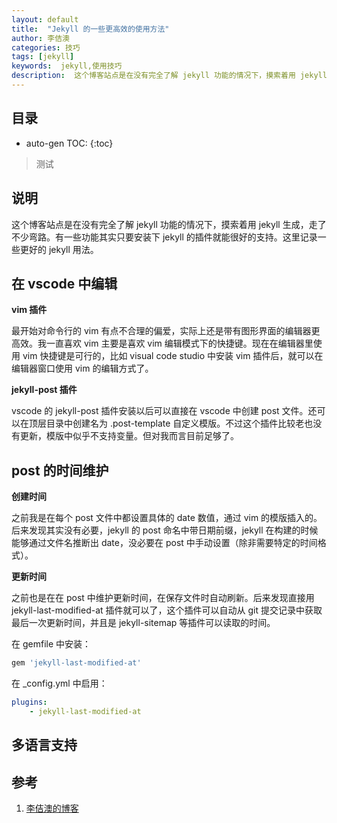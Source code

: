 ```yaml
---
layout: default
title:  "Jekyll 的一些更高效的使用方法"
author: 李佶澳
categories: 技巧
tags: [jekyll]
keywords:  jekyll,使用技巧
description:  这个博客站点是在没有完全了解 jekyll 功能的情况下，摸索着用 jekyll 生成，走了不少弯路。有一些功能其实只要安装下 jekyll 的插件就能很好的支持。这里记录一些更好的 jekyll 用法。
---
```


## 目录

* auto-gen TOC:
{:toc}

>测试


## 说明

这个博客站点是在没有完全了解 jekyll 功能的情况下，摸索着用 jekyll 生成，走了不少弯路。有一些功能其实只要安装下 jekyll 的插件就能很好的支持。这里记录一些更好的 jekyll 用法。

## 在 vscode 中编辑

**vim 插件**

最开始对命令行的 vim 有点不合理的偏爱，实际上还是带有图形界面的编辑器更高效。我一直喜欢 vim 主要是喜欢 vim 编辑模式下的快捷键。现在在编辑器里使用 vim 快捷键是可行的，比如 visual code studio 中安装 vim 插件后，就可以在编辑器窗口使用 vim 的编辑方式了。

**jekyll-post 插件**

vscode 的 jekyll-post 插件安装以后可以直接在 vscode 中创建 post 文件。还可以在顶层目录中创建名为 .post-template 自定义模版。不过这个插件比较老也没有更新，模版中似乎不支持变量。但对我而言目前足够了。

## post 的时间维护

**创建时间**

之前我是在每个 post 文件中都设置具体的 date 数值，通过 vim 的模版插入的。后来发现其实没有必要，jekyll 的 post 命名中带日期前缀，jekyll 在构建的时候能够通过文件名推断出 date，没必要在 post 中手动设置（除非需要特定的时间格式）。

**更新时间**

之前也是在在 post 中维护更新时间，在保存文件时自动刷新。后来发现直接用 jekyll-last-modified-at 插件就可以了，这个插件可以自动从 git 提交记录中获取最后一次更新时间，并且是 jekyll-sitemap 等插件可以读取的时间。

在 gemfile 中安装：

```ruby
gem 'jekyll-last-modified-at'
```

在 _config.yml 中启用： 

```yaml
plugins:
    - jekyll-last-modified-at
```

## 多语言支持

## 参考

1. [李佶澳的博客][1]

[1]: https://www.lijiaocn.com "李佶澳的博客"